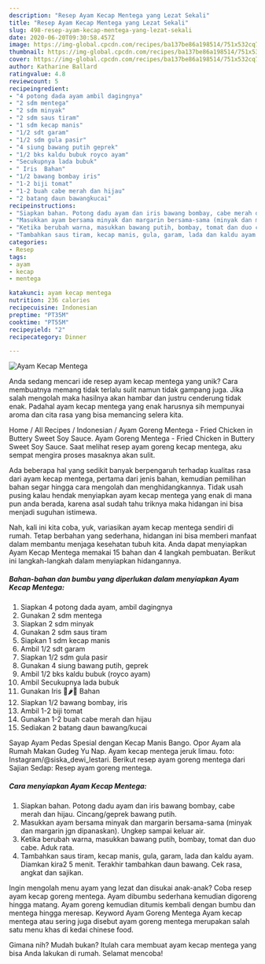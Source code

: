 ```yaml
---
description: "Resep Ayam Kecap Mentega yang Lezat Sekali"
title: "Resep Ayam Kecap Mentega yang Lezat Sekali"
slug: 498-resep-ayam-kecap-mentega-yang-lezat-sekali
date: 2020-06-20T09:30:58.457Z
image: https://img-global.cpcdn.com/recipes/ba137be86a198514/751x532cq70/ayam-kecap-mentega-foto-resep-utama.jpg
thumbnail: https://img-global.cpcdn.com/recipes/ba137be86a198514/751x532cq70/ayam-kecap-mentega-foto-resep-utama.jpg
cover: https://img-global.cpcdn.com/recipes/ba137be86a198514/751x532cq70/ayam-kecap-mentega-foto-resep-utama.jpg
author: Katharine Ballard
ratingvalue: 4.8
reviewcount: 5
recipeingredient:
- "4 potong dada ayam ambil dagingnya"
- "2 sdm mentega"
- "2 sdm minyak"
- "2 sdm saus tiram"
- "1 sdm kecap manis"
- "1/2 sdt garam"
- "1/2 sdm gula pasir"
- "4 siung bawang putih geprek"
- "1/2 bks kaldu bubuk royco ayam"
- "Secukupnya lada bubuk"
- " Iris  Bahan"
- "1/2 bawang bombay iris"
- "1-2 biji tomat"
- "1-2 buah cabe merah dan hijau"
- "2 batang daun bawangkucai"
recipeinstructions:
- "Siapkan bahan. Potong dadu ayam dan iris bawang bombay, cabe merah dan hijau. Cincang/geprek bawang putih."
- "Masukkan ayam bersama minyak dan margarin bersama-sama (minyak dan margarin jgn dipanaskan). Ungkep sampai keluar air."
- "Ketika berubah warna, masukkan bawang putih, bombay, tomat dan duo cabe. Aduk rata."
- "Tambahkan saus tiram, kecap manis, gula, garam, lada dan kaldu ayam. Diamkan kira2 5 menit. Terakhir tambahkan daun bawang. Cek rasa, angkat dan sajikan."
categories:
- Resep
tags:
- ayam
- kecap
- mentega

katakunci: ayam kecap mentega 
nutrition: 236 calories
recipecuisine: Indonesian
preptime: "PT35M"
cooktime: "PT55M"
recipeyield: "2"
recipecategory: Dinner

---
```



![Ayam Kecap Mentega](https://img-global.cpcdn.com/recipes/ba137be86a198514/751x532cq70/ayam-kecap-mentega-foto-resep-utama.jpg)

Anda sedang mencari ide resep ayam kecap mentega yang unik? Cara membuatnya memang tidak terlalu sulit namun tidak gampang juga. Jika salah mengolah maka hasilnya akan hambar dan justru cenderung tidak enak. Padahal ayam kecap mentega yang enak harusnya sih mempunyai aroma dan cita rasa yang bisa memancing selera kita.

Home / All Recipes / Indonesian / Ayam Goreng Mentega - Fried Chicken in Buttery Sweet Soy Sauce. Ayam Goreng Mentega - Fried Chicken in Buttery Sweet Soy Sauce. Saat melihat resep ayam goreng kecap mentega, aku sempat mengira proses masaknya akan sulit.

Ada beberapa hal yang sedikit banyak berpengaruh terhadap kualitas rasa dari ayam kecap mentega, pertama dari jenis bahan, kemudian pemilihan bahan segar hingga cara mengolah dan menghidangkannya. Tidak usah pusing kalau hendak menyiapkan ayam kecap mentega yang enak di mana pun anda berada, karena asal sudah tahu triknya maka hidangan ini bisa menjadi suguhan istimewa.


Nah, kali ini kita coba, yuk, variasikan ayam kecap mentega sendiri di rumah. Tetap berbahan yang sederhana, hidangan ini bisa memberi manfaat dalam membantu menjaga kesehatan tubuh kita. Anda dapat menyiapkan Ayam Kecap Mentega memakai 15 bahan dan 4 langkah pembuatan. Berikut ini langkah-langkah dalam menyiapkan hidangannya.

<!--inarticleads1-->

##### Bahan-bahan dan bumbu yang diperlukan dalam menyiapkan Ayam Kecap Mentega:

1. Siapkan 4 potong dada ayam, ambil dagingnya
1. Gunakan 2 sdm mentega
1. Siapkan 2 sdm minyak
1. Gunakan 2 sdm saus tiram
1. Siapkan 1 sdm kecap manis
1. Ambil 1/2 sdt garam
1. Siapkan 1/2 sdm gula pasir
1. Gunakan 4 siung bawang putih, geprek
1. Ambil 1/2 bks kaldu bubuk (royco ayam)
1. Ambil Secukupnya lada bubuk
1. Gunakan  Iris 🌰🌶🍅 Bahan
1. Siapkan 1/2 bawang bombay, iris
1. Ambil 1-2 biji tomat
1. Gunakan 1-2 buah cabe merah dan hijau
1. Sediakan 2 batang daun bawang/kucai


Sayap Ayam Pedas Spesial dengan Kecap Manis Bango. Opor Ayam ala Rumah Makan Gudeg Yu Nap. Ayam kecap mentega jeruk limau. foto: Instagram/@siska_dewi_lestari. Berikut resep ayam goreng mentega dari Sajian Sedap: Resep ayam goreng mentega. 

<!--inarticleads2-->

##### Cara menyiapkan Ayam Kecap Mentega:

1. Siapkan bahan. Potong dadu ayam dan iris bawang bombay, cabe merah dan hijau. Cincang/geprek bawang putih.
1. Masukkan ayam bersama minyak dan margarin bersama-sama (minyak dan margarin jgn dipanaskan). Ungkep sampai keluar air.
1. Ketika berubah warna, masukkan bawang putih, bombay, tomat dan duo cabe. Aduk rata.
1. Tambahkan saus tiram, kecap manis, gula, garam, lada dan kaldu ayam. Diamkan kira2 5 menit. Terakhir tambahkan daun bawang. Cek rasa, angkat dan sajikan.


Ingin mengolah menu ayam yang lezat dan disukai anak-anak? Coba resep ayam kecap goreng mentega. Ayam dibumbu sederhana kemudian digoreng hingga matang. Ayam goreng kemudian ditumis kembali dengan bumbu dan mentega hingga meresap. Keyword Ayam Goreng Mentega Ayam kecap mentega atau sering juga disebut ayam goreng mentega merupakan salah satu menu khas di kedai chinese food. 

Gimana nih? Mudah bukan? Itulah cara membuat ayam kecap mentega yang bisa Anda lakukan di rumah. Selamat mencoba!
